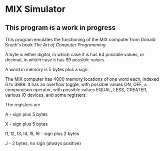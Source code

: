 # MIX Simulator

## This program is a work in progress

This program emulates the functioning of the MIX computer from Donald Knuth's book _The Art of Computer Programming_.

A byte is either digital, in which case it is has 64 possible values,
or decimal, in which case it has 99 possible values.

A word in memory is 5 bytes plus a sign.

The MIX computer has 4000 memory locations of one word each, indexed 0 to 3999.
It has an overflow toggle, with possible values ON, OFF,
a comparaison operator, with possible values EQUAL, LESS, GREATER,
various IO devices,
and some registers.

The registers are

A - sign plus 5 bytes

X - sign plus 5 bytes

I1, I2, I3, I4, I5, I6 - sign plus 2 bytes

J - 2 bytes, no sign (always positive)

